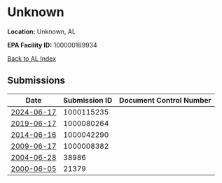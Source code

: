 # Unknown

**Location:** Unknown, AL

**EPA Facility ID:** 100000169934

[Back to AL Index](../../index.md)

## Submissions

| Date | Submission ID | Document Control Number |
|------|--------------|-------------------------|
| [2024-06-17](submissions/1000115235.md) | 1000115235 |  |
| [2019-06-17](submissions/1000080264.md) | 1000080264 |  |
| [2014-06-16](submissions/1000042290.md) | 1000042290 |  |
| [2009-06-17](submissions/1000008382.md) | 1000008382 |  |
| [2004-06-28](submissions/38986.md) | 38986 |  |
| [2000-06-05](submissions/21379.md) | 21379 |  |
